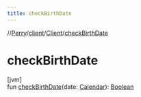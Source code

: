 ```yaml
---
title: checkBirthDate
---
```

//[Perry](../../../index.html)/[client](../index.html)/[Client](index.html)/[checkBirthDate](check-birth-date.html)



# checkBirthDate



[jvm]\
fun [checkBirthDate](check-birth-date.html)(date: [Calendar](https://docs.oracle.com/javase/8/docs/api/java/util/Calendar.html)): [Boolean](https://kotlinlang.org/api/latest/jvm/stdlib/kotlin/-boolean/index.html)




